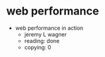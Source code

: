 # web performance

- web performance in action
  - jeremy L wagner
  - reading: done
  - copying: 0

